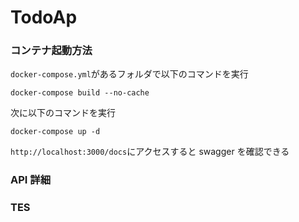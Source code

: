 # TodoAp

### コンテナ起動方法

`docker-compose.yml`があるフォルダで以下のコマンドを実行

```
docker-compose build --no-cache
```

次に以下のコマンドを実行

```
docker-compose up -d
```

`http://localhost:3000/docs`にアクセスすると swagger を確認できる

### API 詳細

### TES
